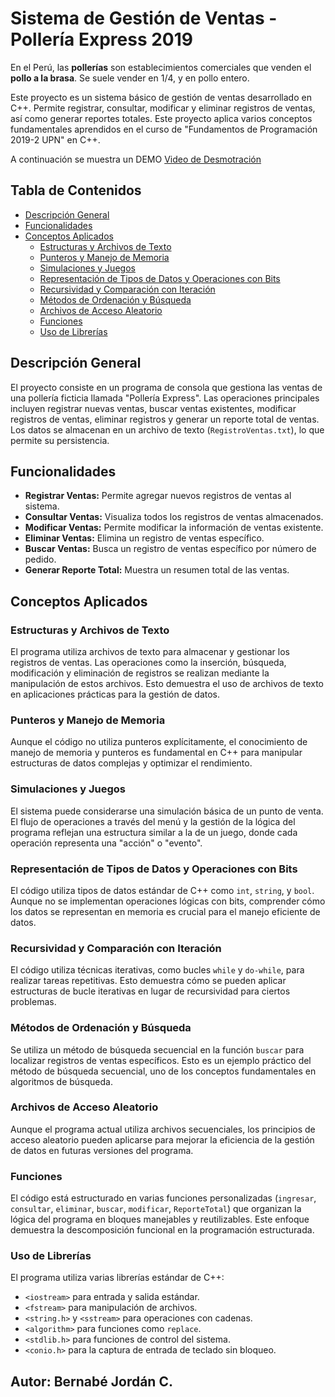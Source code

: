 # Sistema de Gestión de Ventas - Pollería Express 2019

En el Perú, las **pollerías** son establecimientos comerciales que venden el **pollo a la brasa**. Se suele vender en 1/4, y en pollo entero.

Este proyecto es un sistema básico de gestión de ventas desarrollado en C++. Permite registrar, consultar, modificar y eliminar registros de ventas, así como generar reportes totales. Este proyecto aplica varios conceptos fundamentales aprendidos en el curso de "Fundamentos de Programación 2019-2 UPN" en C++.

A continuación se muestra un DEMO [Video de Desmotración](https://youtu.be/2nVd3Bp1ONM)

## Tabla de Contenidos

- [Descripción General](#descripción-general)
- [Funcionalidades](#funcionalidades)
- [Conceptos Aplicados](#conceptos-aplicados)
  - [Estructuras y Archivos de Texto](#estructuras-y-archivos-de-texto)
  - [Punteros y Manejo de Memoria](#punteros-y-manejo-de-memoria)
  - [Simulaciones y Juegos](#simulaciones-y-juegos)
  - [Representación de Tipos de Datos y Operaciones con Bits](#representación-de-tipos-de-datos-y-operaciones-con-bits)
  - [Recursividad y Comparación con Iteración](#recursividad-y-comparación-con-iteración)
  - [Métodos de Ordenación y Búsqueda](#métodos-de-ordenación-y-búsqueda)
  - [Archivos de Acceso Aleatorio](#archivos-de-acceso-aleatorio)
  - [Funciones](#funciones)
  - [Uso de Librerías](#uso-de-librerías)

## Descripción General

El proyecto consiste en un programa de consola que gestiona las ventas de una pollería ficticia llamada "Pollería Express". Las operaciones principales incluyen registrar nuevas ventas, buscar ventas existentes, modificar registros de ventas, eliminar registros y generar un reporte total de ventas. Los datos se almacenan en un archivo de texto (`RegistroVentas.txt`), lo que permite su persistencia.

## Funcionalidades

- **Registrar Ventas:** Permite agregar nuevos registros de ventas al sistema.
- **Consultar Ventas:** Visualiza todos los registros de ventas almacenados.
- **Modificar Ventas:** Permite modificar la información de ventas existente.
- **Eliminar Ventas:** Elimina un registro de ventas específico.
- **Buscar Ventas:** Busca un registro de ventas específico por número de pedido.
- **Generar Reporte Total:** Muestra un resumen total de las ventas.

## Conceptos Aplicados

### Estructuras y Archivos de Texto

El programa utiliza archivos de texto para almacenar y gestionar los registros de ventas. Las operaciones como la inserción, búsqueda, modificación y eliminación de registros se realizan mediante la manipulación de estos archivos. Esto demuestra el uso de archivos de texto en aplicaciones prácticas para la gestión de datos.

### Punteros y Manejo de Memoria

Aunque el código no utiliza punteros explícitamente, el conocimiento de manejo de memoria y punteros es fundamental en C++ para manipular estructuras de datos complejas y optimizar el rendimiento.

### Simulaciones y Juegos

El sistema puede considerarse una simulación básica de un punto de venta. El flujo de operaciones a través del menú y la gestión de la lógica del programa reflejan una estructura similar a la de un juego, donde cada operación representa una "acción" o "evento".

### Representación de Tipos de Datos y Operaciones con Bits

El código utiliza tipos de datos estándar de C++ como `int`, `string`, y `bool`. Aunque no se implementan operaciones lógicas con bits, comprender cómo los datos se representan en memoria es crucial para el manejo eficiente de datos.

### Recursividad y Comparación con Iteración

El código utiliza técnicas iterativas, como bucles `while` y `do-while`, para realizar tareas repetitivas. Esto demuestra cómo se pueden aplicar estructuras de bucle iterativas en lugar de recursividad para ciertos problemas.

### Métodos de Ordenación y Búsqueda

Se utiliza un método de búsqueda secuencial en la función `buscar` para localizar registros de ventas específicos. Esto es un ejemplo práctico del método de búsqueda secuencial, uno de los conceptos fundamentales en algoritmos de búsqueda.

### Archivos de Acceso Aleatorio

Aunque el programa actual utiliza archivos secuenciales, los principios de acceso aleatorio pueden aplicarse para mejorar la eficiencia de la gestión de datos en futuras versiones del programa.

### Funciones

El código está estructurado en varias funciones personalizadas (`ingresar`, `consultar`, `eliminar`, `buscar`, `modificar`, `ReporteTotal`) que organizan la lógica del programa en bloques manejables y reutilizables. Este enfoque demuestra la descomposición funcional en la programación estructurada.

### Uso de Librerías

El programa utiliza varias librerías estándar de C++:
- `<iostream>` para entrada y salida estándar.
- `<fstream>` para manipulación de archivos.
- `<string.h>` y `<sstream>` para operaciones con cadenas.
- `<algorithm>` para funciones como `replace`.
- `<stdlib.h>` para funciones de control del sistema.
- `<conio.h>` para la captura de entrada de teclado sin bloqueo.

## Autor: Bernabé Jordán C.
